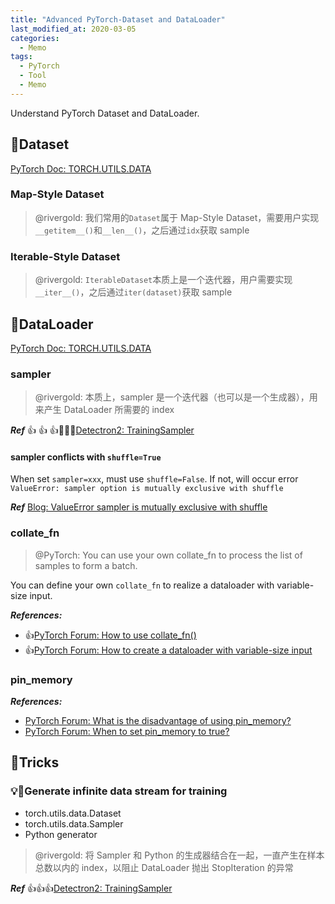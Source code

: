 ```yaml
---
title: "Advanced PyTorch-Dataset and DataLoader"
last_modified_at: 2020-03-05
categories:
  - Memo
tags:
  - PyTorch
  - Tool
  - Memo
---
```


Understand PyTorch Dataset and DataLoader.

## :fallen_leaf:Dataset

[PyTorch Doc: TORCH.UTILS.DATA](https://pytorch.org/docs/stable/data.html)

### Map-Style Dataset

> @rivergold: 我们常用的`Dataset`属于 Map-Style Dataset，需要用户实现`__getitem__()`和`__len__()`，之后通过`idx`获取 sample

### Iterable-Style Dataset

> @rivergold: `IterableDataset`本质上是一个迭代器，用户需要实现`__iter__()`，之后通过`iter(dataset)`获取 sample

## :fallen_leaf:DataLoader

[PyTorch Doc: TORCH.UTILS.DATA](https://pytorch.org/docs/stable/data.html#torch.utils.data.DataLoader)

### sampler

> @rivergold: 本质上，sampler 是一个迭代器（也可以是一个生成器），用来产生 DataLoader 所需要的 index

**_Ref_** :thumbsup: :thumbsup: :thumbsup::triangular_flag_on_post::triangular_flag_on_post::triangular_flag_on_post:[Detectron2: TrainingSampler](https://github.com/facebookresearch/detectron2/blob/ef096f9b2fbedca335f7476b715426594673f463/detectron2/data/samplers/distributed_sampler.py#L12)

#### sampler conflicts with `shuffle=True`

When set `sampler=xxx`, must use `shuffle=False`. If not, will occur error `ValueError: sampler option is mutually exclusive with shuffle`

**_Ref_** [Blog: ValueError sampler is mutually exclusive with shuffle](http://www.iterate.site/post/01-%E6%8E%A2%E7%B4%A2/04-%E6%A1%86%E6%9E%B6%E4%BD%BF%E7%94%A8/11-%E6%B7%B1%E5%BA%A6%E5%AD%A6%E4%B9%A0%E6%A1%86%E6%9E%B6/11-pytorch/valueerror-sampler-is-mutually-exclusive-with-shuffle/)

### collate_fn

> @PyTorch: You can use your own collate_fn to process the list of samples to form a batch.

You can define your own `collate_fn` to realize a dataloader with variable-size input.

**_References:_**

- :thumbsup:[PyTorch Forum: How to use collate_fn()](https://discuss.pytorch.org/t/how-to-use-collate-fn/27181/2?u=rivergold)
- :thumbsup:[PyTorch Forum: How to create a dataloader with variable-size input](https://discuss.pytorch.org/t/how-to-create-a-dataloader-with-variable-size-input/8278/2)

### pin_memory

**_References:_**

- [PyTorch Forum: What is the disadvantage of using pin_memory?](https://discuss.pytorch.org/t/what-is-the-disadvantage-of-using-pin-memory/1702)
- [PyTorch Forum: When to set pin_memory to true?](https://discuss.pytorch.org/t/when-to-set-pin-memory-to-true/19723/2)

## :fallen_leaf:Tricks

### :bulb::triangular_flag_on_post:Generate infinite data stream for training

- torch.utils.data.Dataset
- torch.utils.data.Sampler
- Python generator

> @rivergold: 将 Sampler 和 Python 的生成器结合在一起，一直产生在样本总数以内的 index，以阻止 DataLoader 抛出 StopIteration 的异常

**_Ref_** :thumbsup::thumbsup::thumbsup:[Detectron2: TrainingSampler](https://github.com/facebookresearch/detectron2/blob/ef096f9b2fbedca335f7476b715426594673f463/detectron2/data/samplers/distributed_sampler.py#L12)
